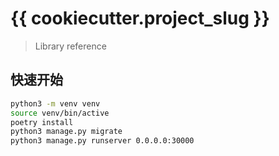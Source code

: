 # {{ cookiecutter.project_slug }}

> Library reference

## 快速开始

```bash
python3 -m venv venv
source venv/bin/active
poetry install
python3 manage.py migrate
python3 manage.py runserver 0.0.0.0:30000
```